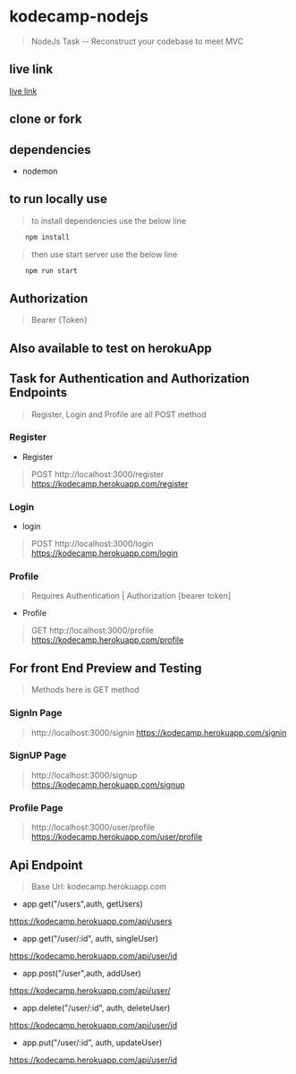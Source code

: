 # kodecamp-nodejs
> NodeJs Task -- Reconstruct your codebase to meet MVC
## live link
[live link](https://kodecamp.herokuapp.com/api)

## clone or fork

## dependencies
- nodemon

## to run locally use
> to install dependencies use the below line

```bash
    npm install
```
> then use start server use the below line

```bash
    npm run start
```
## Authorization
>Bearer {Token}


## Also available to test on herokuApp

## Task for Authentication and Authorization Endpoints
> Register, Login and Profile are all POST method
### Register
- Register
> POST 
> http://localhost:3000/register
>https://kodecamp.herokuapp.com/register
### Login
- login
> POST 
> http://localhost:3000/login
>https://kodecamp.herokuapp.com/login
### Profile
> Requires Authentication | Authorization [bearer token]
- Profile
> GET
> http://localhost:3000/profile
>https://kodecamp.herokuapp.com/profile

## For front End Preview and Testing
>Methods here is GET method
### SignIn Page
> http://localhost:3000/signin
>https://kodecamp.herokuapp.com/signin

### SignUP Page
> http://localhost:3000/signup
>https://kodecamp.herokuapp.com/signup

### Profile Page
> http://localhost:3000/user/profile
>https://kodecamp.herokuapp.com/user/profile

## Api Endpoint
> Base Url: kodecamp.herokuapp.com

- app.get("/users",auth, getUsers)

https://kodecamp.herokuapp.com/api/users

- app.get("/user/:id", auth, singleUser)

https://kodecamp.herokuapp.com/api/user/id

- app.post("/user",auth, addUser)

https://kodecamp.herokuapp.com/api/user/

- app.delete("/user/:id", auth, deleteUser)

https://kodecamp.herokuapp.com/api/user/id

- app.put("/user/:id", auth, updateUser)

https://kodecamp.herokuapp.com/api/user/id


